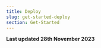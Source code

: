 ```yaml
---
title: Deploy
slug: get-started-deploy
section: Get-Started
---
```


**Last updated 28th November 2023**


